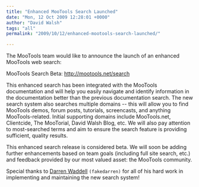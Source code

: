```yaml
---
title: "Enhanced MooTools Search Launched"
date: "Mon, 12 Oct 2009 12:28:01 +0000"
author: "David Walsh"
tags: "all"
permalink: "2009/10/12/enhanced-mootools-search-launched/"

---
```

<p>The MooTools team would like to announce the launch of an enhanced MooTools web search:</p>

<p>MooTools Search Beta:  <a href="http://mootools.net/search">http://mootools.net/search</a></p>

<p>
This enhanced search has been integrated with the MooTools documentation and will help you easily navigate and identify information in the  documentation better than the previous documentation search.  The new search system also searches multiple domains -- this will allow you to find MooTools demos, forum posts, tutorials, screencasts, and anything MooTools-related.  Initial supporting domains include MooTools.net, Clientcide, The MooTorial, David Walsh Blog, etc.   We will also pay attention to most-searched terms and aim to ensure the search feature is providing sufficient, quality results.
</p>

<p>This enhanced search release is considered beta.  We will soon be adding further enhancements based on team goals (including full site search, etc.) and feedback provided by our most valued asset:  the MooTools community.</p>

<p>Special thanks to <a href="http://twitter.com/fakedarren">Darren Waddell</a> <code>(fakedarren)</code> for all of his hard work in implementing and maintaining the new search system!  </p>